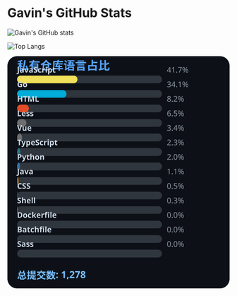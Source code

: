 # Gavin's GitHub Stats

![Gavin's GitHub stats](https://github-readme-stats.vercel.app/api?username=gavinhaydy&show_icons=true&theme=tokyonight)

![Top Langs](https://github-readme-stats.vercel.app/api/top-langs/?username=gavinhaydy&layout=compact)





























<!-- PRIVATE_STATS_START -->
![私有仓库统计](./.github/private-stats.svg)
<!-- PRIVATE_STATS_END -->





























